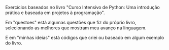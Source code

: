 Exercícios baseados no livro "Curso Intensivo de Python: Uma introdução prática e baseada em projetos à programação".

Em "questoes" está algumas questões que fiz do próprio livro, selecionando as melhores que mostram meu avanço na linguagem.

E em "minhas ideias" está códigos que criei ou baseado em algum exemplo do livro.
